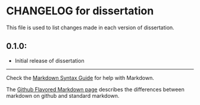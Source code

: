 # CHANGELOG for dissertation

This file is used to list changes made in each version of dissertation.

## 0.1.0:

* Initial release of dissertation

- - -
Check the [Markdown Syntax Guide](http://daringfireball.net/projects/markdown/syntax) for help with Markdown.

The [Github Flavored Markdown page](http://github.github.com/github-flavored-markdown/) describes the differences between markdown on github and standard markdown.
